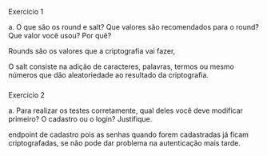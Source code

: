 Exercicio 1 


a. O que são os round e salt? Que valores são recomendados para o round? Que valor você usou? Por quê?

Rounds são os valores que a criptografia vai fazer, 

O salt consiste na adição de caracteres, palavras, termos ou mesmo números que dão aleatoriedade ao resultado da criptografia.


###

Exercicio 2


a. Para realizar os testes corretamente, qual deles você deve modificar primeiro? O cadastro ou o login? Justifique.

endpoint de cadastro pois as senhas quando forem cadastradas já ficam criptografadas, se não pode dar problema na autenticação mais tarde.